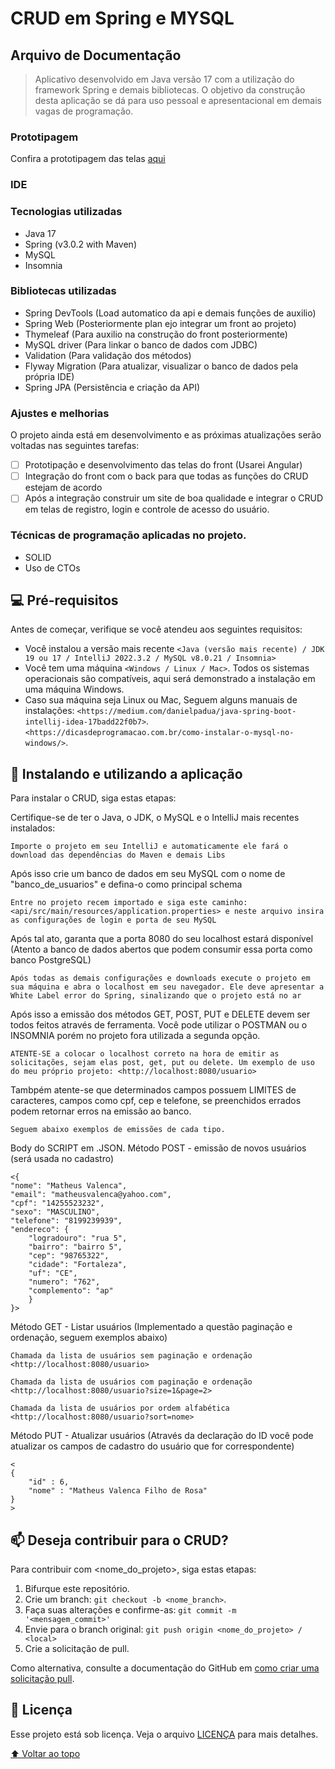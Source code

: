 <h1>CRUD em Spring e MYSQL</h1>
<h2> Arquivo de Documentação </h2>

> Aplicativo desenvolvido em Java versão 17 com a utilização do framework Spring e demais bibliotecas. O objetivo da construção desta aplicação se dá para uso pessoal e apresentacional em demais vagas de programação. 

### Prototipagem
Confira a prototipagem das telas [aqui](https://www.figma.com/file/8NMdu9qtk0wcyIBy8mwCkk/CCO-VENDAS?node-id=0%3A1)

### IDE

### Tecnologias utilizadas
- Java 17
- Spring (v3.0.2 with Maven)
- MySQL
- Insomnia

### Bibliotecas utilizadas
- Spring DevTools (Load automatico da api e demais funções de auxilio)
- Spring Web (Posteriormente plan ejo integrar um front ao projeto)
- Thymeleaf (Para auxilio na construção do front posteriormente)
- MySQL driver (Para linkar o banco de dados com JDBC)
- Validation (Para validação dos métodos)
- Flyway Migration (Para atualizar, visualizar o banco de dados pela própria IDE)
- Spring JPA (Persistência e criação da API)

### Ajustes e melhorias

O projeto ainda está em desenvolvimento e as próximas atualizações serão voltadas nas seguintes tarefas:

- [ ] Prototipação e desenvolvimento das telas do front (Usarei Angular)
- [ ] Integração do front com o back para que todas as funções do CRUD estejam de acordo
- [ ] Após a integração construir um site de boa qualidade e integrar o CRUD em telas de registro, login e controle de acesso do usuário.

### Técnicas de programação aplicadas no projeto.
- SOLID
- Uso de CTOs

## 💻 Pré-requisitos

Antes de começar, verifique se você atendeu aos seguintes requisitos:
<!---Estes são apenas requisitos de exemplo. Adicionar, duplicar ou remover conforme necessário--->
* Você instalou a versão mais recente `<Java (versão mais recente) / JDK 19 ou 17 / IntelliJ 2022.3.2 / MySQL v8.0.21 / Insomnia>`
* Você tem uma máquina `<Windows / Linux / Mac>`. Todos os sistemas operacionais são compatíveis, aqui será demonstrado a instalação em uma máquina Windows.
* Caso sua máquina seja Linux ou Mac, Seguem alguns manuais de instalações: 
`<https://medium.com/danielpadua/java-spring-boot-intellij-idea-17badd22f0b7>`.
`<https://dicasdeprogramacao.com.br/como-instalar-o-mysql-no-windows/>`.

## 🚀 Instalando e utilizando a aplicação

Para instalar o CRUD, siga estas etapas:

Certifique-se de ter o Java, o JDK, o MySQL e o IntelliJ mais recentes instalados:
```
Importe o projeto em seu IntelliJ e automaticamente ele fará o download das dependências do Maven e demais Libs
```
Após isso crie um banco de dados em seu MySQL com o nome de "banco_de_usuarios" e defina-o como principal schema
```
Entre no projeto recem importado e siga este caminho: <api/src/main/resources/application.properties> e neste arquivo insira as configurações de login e porta de seu MySQL
```
Após tal ato, garanta que a porta 8080 do seu localhost estará disponível (Atento a banco de dados abertos que podem consumir essa porta como banco PostgreSQL)
```
Após todas as demais configurações e downloads execute o projeto em sua máquina e abra o localhost em seu navegador. Ele deve apresentar a White Label error do Spring, sinalizando que o projeto está no ar
```
Após isso a emissão dos métodos GET, POST, PUT e DELETE devem ser todos feitos através de ferramenta. Você pode utilizar o POSTMAN ou o INSOMNIA porém no projeto fora utilizada a segunda opção.
```
ATENTE-SE a colocar o localhost correto na hora de emitir as solicitações, sejam elas post, get, put ou delete. Um exemplo de uso do meu próprio projeto: <http://localhost:8080/usuario>
```
Tambpém atente-se que determinados campos possuem LIMITES de caracteres, campos como cpf, cep e telefone, se preenchidos errados podem retornar erros na emissão ao banco.
```
Seguem abaixo exemplos de emissões de cada tipo.
```
Body do SCRIPT em .JSON. Método POST - emissão de novos usuários (será usada no cadastro)
```
<{
"nome": "Matheus Valenca",
"email": "matheusvalenca@yahoo.com",
"cpf": "14255523232",
"sexo": "MASCULINO",
"telefone": "8199239939",
"endereco": {
    "logradouro": "rua 5",
    "bairro": "bairro 5",
    "cep": "98765322",
    "cidade": "Fortaleza",
    "uf": "CE",
    "numero": "762",
    "complemento": "ap"
    }
}>
```
Método GET - Listar usuários (Implementado a questão paginação e ordenação, seguem exemplos abaixo)
```
Chamada da lista de usuários sem paginação e ordenação 
<http://localhost:8080/usuario> 

Chamada da lista de usuários com paginação e ordenação 
<http://localhost:8080/usuario?size=1&page=2> 

Chamada da lista de usuários por ordem alfabética
<http://localhost:8080/usuario?sort=nome> 
```
Método PUT - Atualizar usuários (Através da declaração do ID você pode atualizar os campos de cadastro do usuário que for correspondente)
```
<
{
	"id" : 6,
	"nome" : "Matheus Valenca Filho de Rosa"
}
> 
```

## 📫 Deseja contribuir para o CRUD?
Para contribuir com <nome_do_projeto>, siga estas etapas:

1. Bifurque este repositório.
2. Crie um branch: `git checkout -b <nome_branch>`.
3. Faça suas alterações e confirme-as: `git commit -m '<mensagem_commit>'`
4. Envie para o branch original: `git push origin <nome_do_projeto> / <local>`
5. Crie a solicitação de pull.

Como alternativa, consulte a documentação do GitHub em [como criar uma solicitação pull](https://help.github.com/en/github/collaborating-with-issues-and-pull-requests/creating-a-pull-request).

## 📝 Licença

Esse projeto está sob licença. Veja o arquivo [LICENÇA](LICENSE.md) para mais detalhes.

[⬆ Voltar ao topo](#nome-do-projeto)<br>
